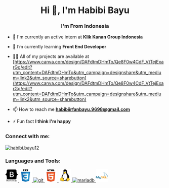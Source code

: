 <h1 align="center">Hi 👋, I'm Habibi Bayu</h1>
<h3 align="center">I'm From Indonesia</h3>

- 🔭 I'm currently an active intern at **Klik Kanan Group Indonesia**

- 🌱 I’m currently learning **Front End Developer**

- 👨‍💻 All of my projects are available at [https://www.canva.com/design/DAFdtmDHmTo/Qe8F0w4CdF_VtTejExarGg/edit?utm_content=DAFdtmDHmTo&utm_campaign=designshare&utm_medium=link2&utm_source=sharebutton](https://www.canva.com/design/DAFdtmDHmTo/Qe8F0w4CdF_VtTejExarGg/edit?utm_content=DAFdtmDHmTo&utm_campaign=designshare&utm_medium=link2&utm_source=sharebutton)

- 📫 How to reach me **habibiirfanbayu.9698@gmail.com**

- ⚡ Fun fact **I think I'm happy**

<h3 align="left">Connect with me:</h3>
<p align="left">
<a href="https://instagram.com/habibi.bayu12" target="blank"><img align="center" src="https://raw.githubusercontent.com/rahuldkjain/github-profile-readme-generator/master/src/images/icons/Social/instagram.svg" alt="habibi.bayu12" height="30" width="40" /></a>
</p>

<h3 align="left">Languages and Tools:</h3>
<p align="left"> <a href="https://getbootstrap.com" target="_blank" rel="noreferrer"> <img src="https://raw.githubusercontent.com/devicons/devicon/master/icons/bootstrap/bootstrap-plain-wordmark.svg" alt="bootstrap" width="40" height="40"/> </a> <a href="https://www.w3schools.com/css/" target="_blank" rel="noreferrer"> <img src="https://raw.githubusercontent.com/devicons/devicon/master/icons/css3/css3-original-wordmark.svg" alt="css3" width="40" height="40"/> </a> <a href="https://git-scm.com/" target="_blank" rel="noreferrer"> <img src="https://www.vectorlogo.zone/logos/git-scm/git-scm-icon.svg" alt="git" width="40" height="40"/> </a> <a href="https://www.w3.org/html/" target="_blank" rel="noreferrer"> <img src="https://raw.githubusercontent.com/devicons/devicon/master/icons/html5/html5-original-wordmark.svg" alt="html5" width="40" height="40"/> </a> <a href="https://www.linux.org/" target="_blank" rel="noreferrer"> <img src="https://raw.githubusercontent.com/devicons/devicon/master/icons/linux/linux-original.svg" alt="linux" width="40" height="40"/> </a> <a href="https://mariadb.org/" target="_blank" rel="noreferrer"> <img src="https://www.vectorlogo.zone/logos/mariadb/mariadb-icon.svg" alt="mariadb" width="40" height="40"/> </a> <a href="https://www.mysql.com/" target="_blank" rel="noreferrer"> <img src="https://raw.githubusercontent.com/devicons/devicon/master/icons/mysql/mysql-original-wordmark.svg" alt="mysql" width="40" height="40"/> </a> </p>
